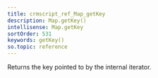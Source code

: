 ```yaml
---
title: crmscript_ref_Map_getKey
description: Map.getKey()
intellisense: Map.getKey
sortOrder: 531
keywords: getKey()
so.topic: reference
---
```



Returns the key pointed to by the internal iterator.



